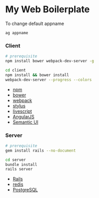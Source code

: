 My Web Boilerplate
========

To change default appname

```
ag appname
```

### Client

```sh
# prerequisite
npm install bower webpack-dev-server -g

cd client
npm install && bower install
webpack-dev-server --progress --colors
```

*   [npm][]
*   [bower][]
*   [webpack][]
*   [stylus][]
*   [livescript][]
*   [AngularJS][]
*   [Semantic UI][]

### Server

```sh
# prerequisite
gem install rails --no-document

cd server
bundle install
rails server
```

*   [Rails][]
*   [redis][]
*   [PostgreSQL][]

[npm]: https://npmjs.com
[bower]: http://bower.io
[webpack]: http://webpack.github.io
[stylus]: http://learnboost.github.io/stylus
[livescript]: http://livescript.net
[AngularJS]: https://angularjs.org
[Semantic UI]: http://semantic-ui.com
[Rails]: http://rubyonrails.org
[redis]: http://redis.io
[PostgreSQL]: http://postgresql.org
